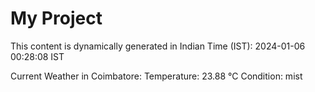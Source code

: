 # My Project

This content is dynamically generated in Indian Time (IST): 2024-01-06 00:28:08 IST


Current Weather in Coimbatore:
Temperature: 23.88 °C
Condition: mist
